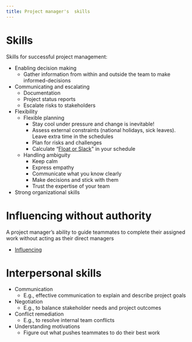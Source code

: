 ```yaml
---
title: Project manager's  skills
---
```

# Skills
Skills for successful project management:
- Enabling decision making
    - Gather information from within and outside the team to make informed-decisions
- Communicating and escalating
    - Documentation
    - Project status reports
    - Escalate risks to stakeholders
- Flexibility
    - Flexible planning
        - Stay cool under pressure and change is inevitable!
        - Assess external constraints (national holidays, sick leaves). Leave extra time in the schedules
        - Plan for risks and challenges
        - Calculate “[Float or Slack](project-planning/float-or-slack.md)" in your schedule
    - Handling ambiguity
        - Keep calm
        - Express empathy
        - Communicate what you know clearly
        - Make decisions and stick with them
        - Trust the expertise of your team
- Strong organizational skills

# Influencing without authority
A project manager’s ability to guide teammates to complete their assigned work without acting as their direct managers
- [Influencing](project-execution/effective-teams/influencing.md)

# Interpersonal skills
- Communication
    - E.g., effective communication to explain and describe project goals
- Negotiation
    - E.g., to balance stakeholder needs and project outcomes
- Conflict remediation
    - E.g., to resolve internal team conflicts
- Understanding motivations
    - Figure out what pushes teammates to do their best work